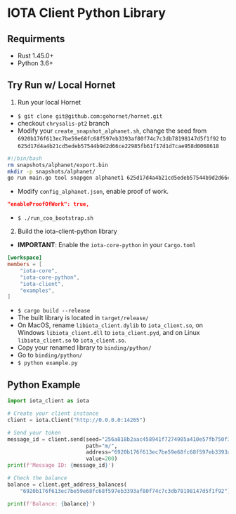 # IOTA Client Python Library

## Requirments
- Rust 1.45.0+
- Python 3.6+

## Try Run w/ Local Hornet

1. Run your local Hornet
- `$ git clone git@github.com:gohornet/hornet.git`
- checkout `chrysalis-pt2` branch
- Modify your `create_snapshot_alphanet.sh`, change the seed from `6920b176f613ec7be59e68fc68f597eb3393af80f74c7c3db78198147d5f1f92` to `625d17d4a4b21cd5edeb57544b9d2d66ce22985fb61f17d1d7cae958d0068618`
```bash
#!/bin/bash
rm snapshots/alphanet/export.bin
mkdir -p snapshots/alphanet/
go run main.go tool snapgen alphanet1 625d17d4a4b21cd5edeb57544b9d2d66ce22985fb61f17d1d7cae958d0068618 snapshots/alphanet/export.bin
```
- Modify `config_alphanet.json`, enable proof of work.
```json
"enableProofOfWork": true,
```
- `$ ./run_coo_bootstrap.sh `

2. Build the iota-client-python library
- **IMPORTANT**: Enable the `iota-core-python` in your `Cargo.toml`
```toml
[workspace]
members = [
    "iota-core",
    "iota-core-python",
    "iota-client",
    "examples",
]
``` 
- `$ cargo build --release`
- The built library is located in `target/release/`
- On MacOS, rename `libiota_client.dylib` to `iota_client.so`, on Windows `libiota_client.dll` to `iota_client.pyd`, and on Linux `libiota_client.so` to `iota_client.so`.
- Copy your renamed library to `binding/python/`
- Go to `binding/python/`
- `$ python example.py`

## Python Example
```python
import iota_client as iota

# Create your client instance
client = iota.Client("http://0.0.0.0:14265")

# Send your token
message_id = client.send(seed="256a818b2aac458941f7274985a410e57fb750f3a3a67969ece5bd9ae7eef5b2",
                         path="m/",
                         address="6920b176f613ec7be59e68fc68f597eb3393af80f74c7c3db78198147d5f1f92",
                         value=200)
print(f'Message ID: {message_id}')

# Check the balance
balance = client.get_address_balances(
    "6920b176f613ec7be59e68fc68f597eb3393af80f74c7c3db78198147d5f1f92")

print(f'Balance: {balance}')
```